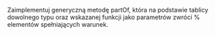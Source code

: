 Zaimplementuj generyczną metodę partOf, która na podstawie tablicy dowolnego typu 
oraz wskazanej funkcji jako parametrów zwróci % elementów spełniających warunek.